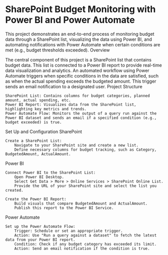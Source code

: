 # SharePoint Budget Monitoring with Power BI and Power Automate

This project demonstrates an end-to-end process of monitoring budget data through a SharePoint list, visualizing the data using Power BI, and automating notifications with Power Automate when certain conditions are met (e.g., budget thresholds exceeded).
Overview

The central component of this project is a SharePoint list that contains budget data. This list is connected to a Power BI report to provide real-time data visualization and analytics. An automated workflow using Power Automate triggers when specific conditions in the data are satisfied, such as when the actual spending exceeds the budgeted amount. This trigger sends an email notification to a designated user.
Project Structure

    SharePoint List: Contains columns for budget categories, planned amount, actual spending, etc.
    Power BI Report: Visualizes data from the SharePoint list, highlighting key metrics and trends.
    Power Automate Flow: Monitors the output of a query run against the Power BI dataset and sends an email if a specified condition (e.g., budget exceeded) is true.

Set Up and Configuration
SharePoint

    Create a SharePoint List:
        Navigate to your SharePoint site and create a new list.
        Define necessary columns for budget tracking, such as Category, BudgetedAmount, ActualAmount.

Power BI

    Connect Power BI to the SharePoint List:
        Open Power BI Desktop.
        Select Get Data > More > Online Services > SharePoint Online List.
        Provide the URL of your SharePoint site and select the list you created.

    Create the Power BI Report:
        Build visuals that compare BudgetedAmount and ActualAmount.
        Publish this report to the Power BI Service.

Power Automate

    Set up the Power Automate Flow:
        Trigger: Schedule or set an appropriate trigger.
        Action: Use "Run a query against a dataset" to fetch the latest data from your Power BI report.
        Condition: Check if any budget category has exceeded its limit.
        Action: Send an email notification if the condition is true.
